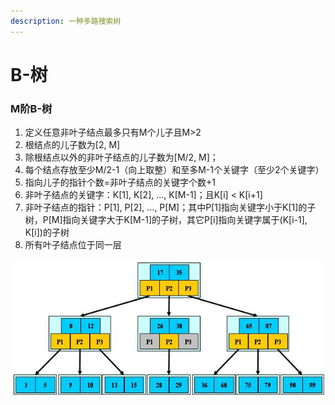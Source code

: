```yaml
---
description: 一种多路搜索树
---
```


# B-树

### M阶B-树

1. 定义任意非叶子结点最多只有M个儿子且M&gt;2
2. 根结点的儿子数为\[2, M\]
3. 除根结点以外的非叶子结点的儿子数为\[M/2, M\]；
4. 每个结点存放至少M/2-1（向上取整）和至多M-1个关键字（至少2个关键字） 
5. 指向儿子的指针个数=非叶子结点的关键字个数+1
6. 非叶子结点的关键字：K\[1\], K\[2\], …, K\[M-1\]；且K\[i\] &lt; K\[i+1\] 
7. 非叶子结点的指针：P\[1\], P\[2\], …, P\[M\]；其中P\[1\]指向关键字小于K\[1\]的子树，P\[M\]指向关键字大于K\[M-1\]的子树，其它P\[i\]指向关键字属于\(K\[i-1\], K\[i\]\)的子树
8. 所有叶子结点位于同一层

![M = 3](../../.gitbook/assets/image%20%2827%29.png)

